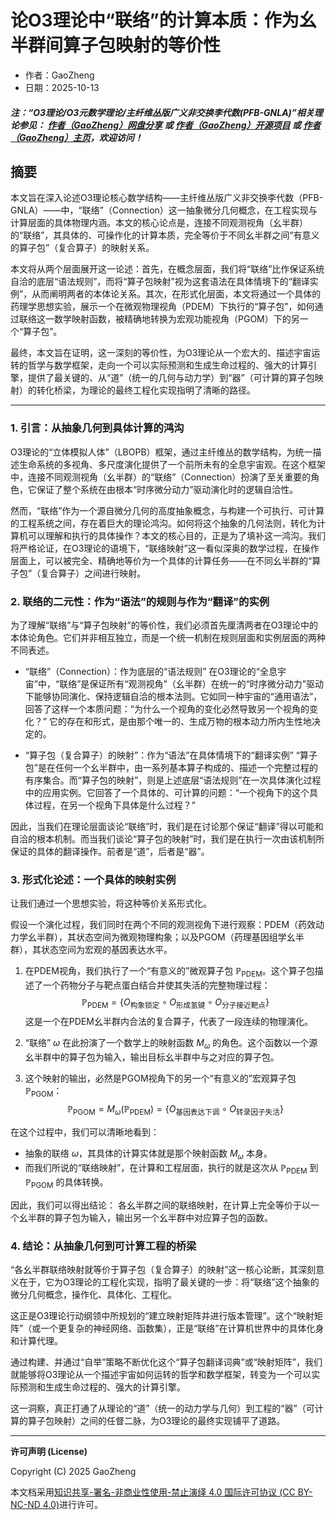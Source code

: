 # 论O3理论中“联络”的计算本质：作为幺半群间算子包映射的等价性

- 作者：GaoZheng
- 日期：2025-10-13

#### ***注：“O3理论/O3元数学理论/主纤维丛版广义非交换李代数(PFB-GNLA)”相关理论参见： [作者（GaoZheng）网盘分享](https://drive.google.com/drive/folders/1lrgVtvhEq8cNal0Aa0AjeCNQaRA8WERu?usp=sharing) 或 [作者（GaoZheng）开源项目](https://github.com/CTaiDeng/open_meta_mathematical_theory) 或 [作者（GaoZheng）主页](https://mymetamathematics.blogspot.com)，欢迎访问！***

## 摘要
本文旨在深入论述O3理论核心数学结构——主纤维丛版广义非交换李代数（PFB-GNLA）——中，“联络”（Connection）这一抽象微分几何概念，在工程实现与计算层面的具体物理内涵。本文的核心论点是，连接不同观测视角（幺半群）的“联络”，其具体的、可操作化的计算本质，完全等价于不同幺半群之间“有意义的算子包”（复合算子）的映射关系。

本文将从两个层面展开这一论述：首先，在概念层面，我们将“联络”比作保证系统自洽的底层“语法规则”，而将“算子包映射”视为这套语法在具体情境下的“翻译实例”，从而阐明两者的本体论关系。其次，在形式化层面，本文将通过一个具体的药理学思想实验，展示一个在微观物理视角（PDEM）下执行的“算子包”，如何通过联络这一数学映射函数，被精确地转换为宏观功能视角（PGOM）下的另一个“算子包”。

最终，本文旨在证明，这一深刻的等价性，为O3理论从一个宏大的、描述宇宙运转的哲学与数学框架，走向一个可以实际预测和生成生命过程的、强大的计算引擎，提供了最关键的、从“道”（统一的几何与动力学）到“器”（可计算的算子包映射）的转化桥梁，为理论的最终工程化实现指明了清晰的路径。

---

### **1. 引言：从抽象几何到具体计算的鸿沟**

O3理论的“立体模拟人体”（LBOPB）框架，通过主纤维丛的数学结构，为统一描述生命系统的多视角、多尺度演化提供了一个前所未有的全息宇宙观。在这个框架中，连接不同观测视角（幺半群）的“联络”（Connection）扮演了至关重要的角色，它保证了整个系统在由根本“时序微分动力”驱动演化时的逻辑自洽性。

然而，“联络”作为一个源自微分几何的高度抽象概念，与构建一个可执行、可计算的工程系统之间，存在着巨大的理论鸿沟。如何将这个抽象的几何法则，转化为计算机可以理解和执行的具体操作？本文的核心目的，正是为了填补这一鸿沟。我们将严格论证，在O3理论的语境下，“联络映射”这一看似深奥的数学过程，在操作层面上，可以被完全、精确地等价为一个具体的计算任务——在不同幺半群的“算子包”（复合算子）之间进行映射。

### **2. 联络的二元性：作为“语法”的规则与作为“翻译”的实例**

为了理解“联络”与“算子包映射”的等价性，我们必须首先厘清两者在O3理论中的本体论角色。它们并非相互独立，而是一个统一机制在规则层面和实例层面的两种不同表述。

* “联络”（Connection）：作为底层的“语法规则”
    在O3理论的“全息宇宙”中，“联络”是保证所有“观测视角”（幺半群）在统一的“时序微分动力”驱动下能够协同演化、保持逻辑自洽的根本法则。它如同一种宇宙的“通用语法”，回答了这样一个本质问题：“为什么一个视角的变化必然导致另一个视角的变化？” 它的存在和形式，是由那个唯一的、生成万物的根本动力所内生性地决定的。

* “算子包（复合算子）的映射”：作为“语法”在具体情境下的“翻译实例”
    “算子包”是在任何一个幺半群中，由一系列基本算子构成的、描述一个完整过程的有序集合。而“算子包的映射”，则是上述底层“语法规则”在一次具体演化过程中的应用实例。它回答了一个具体的、可计算的问题：“一个视角下的这个具体过程，在另一个视角下具体是什么过程？”

因此，当我们在理论层面谈论“联络”时，我们是在讨论那个保证“翻译”得以可能和自洽的根本机制。而当我们谈论“算子包的映射”时，我们是在执行一次由该机制所保证的具体的翻译操作。前者是“道”，后者是“器”。

### **3. 形式化论述：一个具体的映射实例**

让我们通过一个思想实验，将这种等价关系形式化。

假设一个演化过程，我们同时在两个不同的观测视角下进行观察：PDEM（药效动力学幺半群），其状态空间为微观物理构象；以及PGOM（药理基因组学幺半群），其状态空间为宏观的基因表达水平。

1.  在PDEM视角，我们执行了一个“有意义的”微观算子包 $\mathbb{P}_{\text{PDEM}}$。这个算子包描述了一个药物分子与靶点蛋白结合并使其失活的完整物理过程：
    $$\mathbb{P}_{\text{PDEM}} = \{O_{\text{构象锁定}} \circ O_{\text{形成氢键}} \circ O_{\text{分子接近靶点}}\}$$
    这是一个在PDEM幺半群内合法的复合算子，代表了一段连续的物理演化。

2.  “联络” $\omega$ 在此扮演了一个数学上的映射函数 $M_{\omega}$ 的角色。这个函数以一个源幺半群中的算子包为输入，输出目标幺半群中与之对应的算子包。

3.  这个映射的输出，必然是PGOM视角下的另一个“有意义的”宏观算子包 $\mathbb{P}_{\text{PGOM}}$：
    $$\mathbb{P}_{\text{PGOM}} = M_{\omega}(\mathbb{P}_{\text{PDEM}}) = \{O_{\text{基因表达下调}} \circ O_{\text{转录因子失活}}\}$$

在这个过程中，我们可以清晰地看到：
* 抽象的联络 $\omega$，其具体的计算实体就是那个映射函数 $M_{\omega}$ 本身。
* 而我们所说的“联络映射”，在计算和工程层面，执行的就是这次从 $\mathbb{P}_{\text{PDEM}}$ 到 $\mathbb{P}_{\text{PGOM}}$ 的具体转换。

因此，我们可以得出结论：
各幺半群之间的联络映射，在计算上完全等价于以一个幺半群的算子包为输入，输出另一个幺半群中对应算子包的函数。

### **4. 结论：从抽象几何到可计算工程的桥梁**

“各幺半群联络映射就等价于算子包（复合算子）的映射”这一核心论断，其深刻意义在于，它为O3理论的工程化实现，指明了最关键的一步：将“联络”这个抽象的微分几何概念，操作化、具体化、工程化。

这正是O3理论行动纲领中所规划的“建立映射矩阵并进行版本管理”。这个“映射矩阵”（或一个更复杂的神经网络、函数集），正是“联络”在计算机世界中的具体化身和计算代理。

通过构建、并通过“自举”策略不断优化这个“算子包翻译词典”或“映射矩阵”，我们就能够将O3理论从一个描述宇宙如何运转的哲学和数学框架，转变为一个可以实际预测和生成生命过程的、强大的计算引擎。

这一洞察，真正打通了从理论的“道”（统一的动力学与几何）到工程的“器”（可计算的算子包映射）之间的任督二脉，为O3理论的最终实现铺平了道路。

---

**许可声明 (License)**

Copyright (C) 2025 GaoZheng

本文档采用[知识共享-署名-非商业性使用-禁止演绎 4.0 国际许可协议 (CC BY-NC-ND 4.0)](https://creativecommons.org/licenses/by-nc-nd/4.0/deed.zh-Hans)进行许可。
